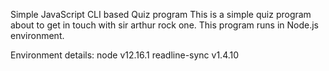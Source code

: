 
Simple JavaScript CLI based Quiz program
This is a simple quiz program about to get in touch with sir arthur rock one. This program runs in Node.js
environment. 

Environment details:
node v12.16.1
readline-sync v1.4.10
